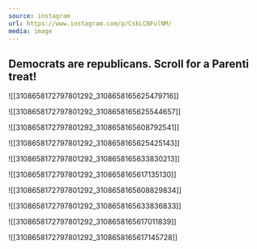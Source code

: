 ```yaml
---
source: instagram
url: https://www.instagram.com/p/CskLCNFulNM/
media: image
---
```


## Democrats are republicans. Scroll for a Parenti treat!

![[3108658172797801292_3108658165625479716]]

![[3108658172797801292_3108658165625544657]]

![[3108658172797801292_3108658165608792541]]

![[3108658172797801292_3108658165625425143]]

![[3108658172797801292_3108658165633830213]]

![[3108658172797801292_3108658165617135130]]

![[3108658172797801292_3108658165608829834]]

![[3108658172797801292_3108658165633836833]]

![[3108658172797801292_3108658165617011839]]

![[3108658172797801292_3108658165617145728]]

